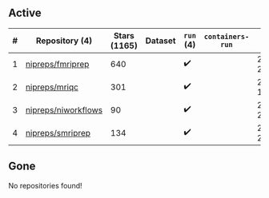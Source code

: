 ## Active
| # | Repository (4) | Stars (1165) | Dataset | `run` (4) | `containers-run` | Last Modified |
| --- | --- | --- | --- | --- | --- | --- |
| 1 | [nipreps/fmriprep](https://github.com/nipreps/fmriprep) | 640 |  | :heavy_check_mark: |  | 2024-11-22 22:14:16+00:00 |
| 2 | [nipreps/mriqc](https://github.com/nipreps/mriqc) | 301 |  | :heavy_check_mark: |  | 2024-09-25 13:24:10+00:00 |
| 3 | [nipreps/niworkflows](https://github.com/nipreps/niworkflows) | 90 |  | :heavy_check_mark: |  | 2024-12-05 20:42:10+00:00 |
| 4 | [nipreps/smriprep](https://github.com/nipreps/smriprep) | 134 |  | :heavy_check_mark: |  | 2024-11-18 20:48:04+00:00 |

## Gone
No repositories found!
